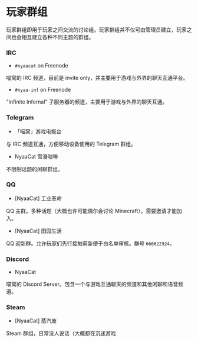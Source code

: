 # 玩家群组

玩家群组即用于玩家之间交流的讨论组。玩家群组并不仅可由管理员建立，玩家之间也会相互建立各种不同主题的群组。

### IRC

* `#nyaacat` on Freenode

喵窝的 IRC 频道，目前是 invite only，并主要用于游戏与外界的聊天互通平台。

* `#nyaa-inf` on Freenode

"Infinite Infernal" 子服务器的频道，主要用于游戏与外界的聊天互通。

### Telegram

* 「喵窝」游戏电报台

与 IRC 频道互通，方便移动设备使用的 Telegram 群组。

* NyaaCat 雪漫咖啡

不限制话题的闲聊群组。

### QQ

* [NyaaCat] 工业革命

QQ 主群。多种话题（大概也许可能偶尔会讨论 Minecraft）。需要邀请才能加入。

* [NyaaCat] 田园生活

QQ 迎新群。允许玩家们先行接触萌新便于白名单审核。群号 `660622924`。

### Discord

* NyaaCat

喵窝的 Discord Server。包含一个与游戏互通聊天的频道和其他闲聊和语音频道。

### Steam

* [NyaaCat] 蒸汽废

Steam 群组，日常没人说话（大概都在沉迷游戏

